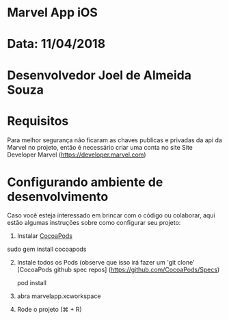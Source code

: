 # Marvel App iOS

# Data: 11/04/2018
# Desenvolvedor Joel de Almeida Souza

# Requisitos

Para melhor segurança não ficaram as chaves publicas e privadas da api da Marvel no projeto, então é necessário criar uma conta no site Site Developer Marvel (https://developer.marvel.com)


# Configurando ambiente de desenvolvimento

Caso você esteja interessado em brincar com o código ou colaborar, aqui estão algumas instruções sobre como configurar seu projeto:

1. Instalar [CocoaPods](https://cocoapods.org)  

  sudo gem install cocoapods

2. Instale todos os Pods (observe que isso irá fazer um 'git clone' [CocoaPods github spec repos] (https://github.com/CocoaPods/Specs)
  
	pod install

3. abra  marvelapp.xcworkspace

4. Rode o projeto (⌘ + R)


